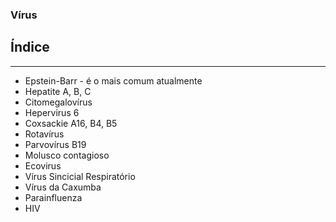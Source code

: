 ### **Vírus**

## Índice


---


- Epstein-Barr - é o mais comum atualmente  
- Hepatite A, B, C  
- Citomegalovírus  
- Hepervirus 6  
- Coxsackie A16, B4, B5  
- Rotavírus  
- Parvovírus B19  
- Molusco contagioso  
- Ecovirus  
- Vírus Sincicial Respiratório  
- Vírus da Caxumba  
- Parainfluenza  
- HIV

